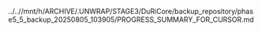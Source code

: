../..//mnt/h/ARCHIVE/.UNWRAP/STAGE3/DuRiCore/backup_repository/phase5_5_backup_20250805_103905/PROGRESS_SUMMARY_FOR_CURSOR.md